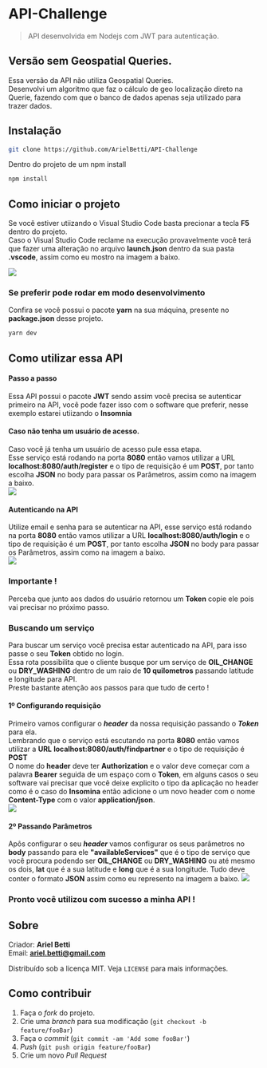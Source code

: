 # API-Challenge

> API desenvolvida em Nodejs com JWT para autenticação.

## Versão sem Geospatial Queries.

Essa versão da API não utiliza Geospatial Queries.<br>
Desenvolvi um algoritmo que faz o cálculo de geo localização direto na Querie, fazendo com que o banco de dados apenas seja utilizado para trazer dados.


## Instalação

```sh
git clone https://github.com/ArielBetti/API-Challenge
```
Dentro do projeto de um npm install

```sh
npm install
```

## Como iniciar o projeto

Se você estiver utiizando o Visual Studio Code basta precionar a tecla **F5** dentro do projeto.<br>
Caso o Visual Studio Code reclame na execução provavelmente você terá que fazer uma alteração no arquivo **launch.json** dentro da sua pasta **.vscode**, assim como eu mostro na imagem a baixo.<br>

<img src="src/Docs/launchconfig.png">

### Se preferir pode rodar em modo desenvolvimento

Confira se você possui o pacote **yarn** na sua máquina, presente no **package.json** desse projeto.

```sh
yarn dev
```

## Como utilizar essa API

#### Passo a passo
Essa API possui o pacote **JWT** sendo assim você precisa se autenticar primeiro na API, você pode fazer isso com o software que preferir, nesse exemplo estarei utiizando o **Insomnia**

#### Caso não tenha um usuário de acesso.
Caso você já tenha um usuário de acesso pule essa etapa.<br>
Esse serviço está rodando na porta **8080** então vamos utilizar a URL **localhost:8080/auth/register** e o tipo de requisição é um **POST**, por tanto escolha **JSON** no body para passar os Parâmetros, assim como na imagem a baixo.<br>
<img src="src/Docs/registrousuario.png">

#### Autenticando na API
Utilize email e senha para se autenticar na API, esse serviço está rodando na porta **8080** então vamos utilizar a URL **localhost:8080/auth/login** e o tipo de requisição é um **POST**, por tanto escolha **JSON** no body para passar os Parâmetros, assim como na imagem a baixo.<br>
<img src="src/Docs/loginusuario.png">
### Importante !
Perceba que junto aos dados do usuário retornou um **Token** copie ele pois vai precisar no próximo passo.

### Buscando um serviço
Para buscar um serviço você precisa estar autenticado na API, para isso passe o seu **Token** obtido no login.<br>
Essa rota possibilita que o cliente busque por um serviço de **OIL_CHANGE** ou **DRY_WASHING** dentro de um raio de **10 quilometros** passando latitude e longitude para API.<br>
Preste bastante atenção aos passos para que tudo de certo !<br>

#### 1º Configurando requisição
Primeiro vamos configurar o ***header*** da nossa requisição passando o ***Token*** para ela.<br>
Lembrando que o serviço está escutando na porta **8080** então vamos utilizar a **URL** **localhost:8080/auth/findpartner** e o tipo de requisição é **POST**<br>
O nome do **header** deve ter **Authorization** e o valor deve começar com a palavra **Bearer** seguida de um espaço com o **Token**, em alguns casos o seu software vai precisar que você deixe explicito o tipo da aplicação no header como é o caso do **Insomina** então adicione o um novo header com o nome **Content-Type** com o valor **application/json**.<br>
<img src="src/Docs/buscar1.png"><br>

#### 2º Passando Parâmetros
Apôs configurar o seu ***header*** vamos configurar os seus parâmetros no **body** passando para ele **"availableServices"** que é o tipo de serviço que você procura podendo ser **OIL_CHANGE** ou **DRY_WASHING** ou até mesmo os dois, **lat** que é a sua latitude e **long** que é a sua longitude.
Tudo deve conter o formato **JSON** assim como eu represento na imagem a baixo.
<img src="/src/Docs/buscar2.png">

### Pronto você utilizou com sucesso a minha API !

## Sobre

Criador: **Ariel Betti**<br>
Email: **ariel.betti@gmail.com**<br>

Distribuído sob a licença MIT. Veja `LICENSE` para mais informações.

## Como contribuir

1. Faça o _fork_ do projeto.
2. Crie uma _branch_ para sua modificação (`git checkout -b feature/fooBar`)
3. Faça o _commit_ (`git commit -am 'Add some fooBar'`)
4. _Push_ (`git push origin feature/fooBar`)
5. Crie um novo _Pull Request_
